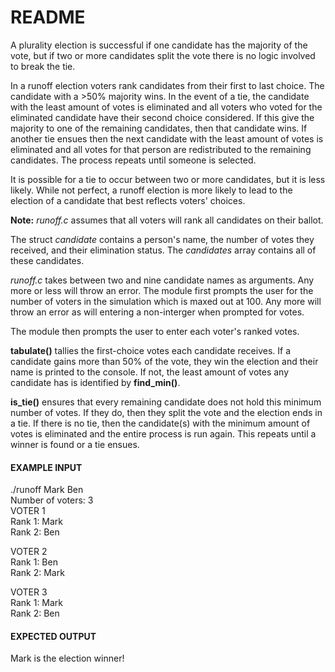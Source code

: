 # README

A plurality election is successful if one candidate has the majority of the vote, but if two or more candidates split the vote there is no logic involved to break the tie.

In a runoff election voters rank candidates from their first to last choice. The candidate with a >50% majority wins. In the event of a tie, the candidate with the least amount of votes is eliminated and all voters who voted for the eliminated candidate have their second choice considered. If this give the majority to one of the remaining candidates, then that candidate wins. If another tie ensues then the next candidate with the least amount of votes is eliminated and all votes for that person are redistributed to the remaining candidates. The process repeats until someone is selected.

It is possible for a tie to occur between two or more candidates, but it is less likely. While not perfect, a runoff election is more likely to lead to the election of a candidate that best reflects voters' choices.

**Note:** *runoff.c* assumes that all voters will rank all candidates on their ballot.

The struct *candidate* contains a person's name, the number of votes they received, and their elimination status. The *candidates* array contains all of these candidates.

*runoff.c* takes between two and nine candidate names as arguments. Any more or less will throw an error. The module first prompts the user for the number of voters in the simulation which is maxed out at 100. Any more will throw an error as will entering a non-interger when prompted for votes.

The module then prompts the user to enter each voter's ranked votes.

**tabulate()** tallies the first-choice votes each candidate receives. If a candidate gains more than 50% of the vote, they win the election and their name is printed to the console. If not, the least amount of votes any candidate has is identified by **find_min()**.

**is_tie()** ensures that every remaining candidate does not hold this minimum number of votes. If they do, then they split the vote and the election ends in a tie. If there is no tie, then the candidate(s) with the minimum amount of votes is eliminated and the entire process is run again. This repeats until a winner is found or a tie ensues.
  
  
#### EXAMPLE INPUT

./runoff Mark Ben  
Number of voters: 3  
VOTER 1  
Rank 1: Mark  
Rank 2: Ben  
  
VOTER 2  
Rank 1: Ben  
Rank 2: Mark  
  
VOTER 3  
Rank 1: Mark  
Rank 2: Ben  
  
  
#### EXPECTED OUTPUT

Mark is the election winner!  
